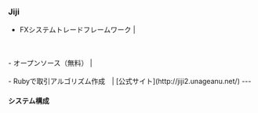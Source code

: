 ### Jiji
- FXシステムトレードフレームワーク |
<br>
<br>
- オープンソース（無料） |
<br>
<br>
- Rubyで取引アルゴリズム作成　|
[公式サイト](http://jiji2.unageanu.net/)
---

#### システム構成
